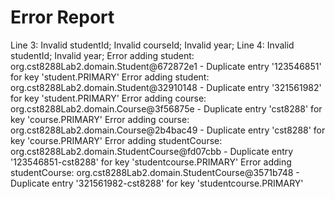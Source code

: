 # Error Report
Line 3: Invalid studentId; Invalid courseId; Invalid year; 
Line 4: Invalid studentId; Invalid year; 
Error adding student: org.cst8288Lab2.domain.Student@672872e1 - Duplicate entry '123546851' for key 'student.PRIMARY'
Error adding student: org.cst8288Lab2.domain.Student@32910148 - Duplicate entry '321561982' for key 'student.PRIMARY'
Error adding course: org.cst8288Lab2.domain.Course@3f56875e - Duplicate entry 'cst8288' for key 'course.PRIMARY'
Error adding course: org.cst8288Lab2.domain.Course@2b4bac49 - Duplicate entry 'cst8288' for key 'course.PRIMARY'
Error adding studentCourse: org.cst8288Lab2.domain.StudentCourse@fd07cbb - Duplicate entry '123546851-cst8288' for key 'studentcourse.PRIMARY'
Error adding studentCourse: org.cst8288Lab2.domain.StudentCourse@3571b748 - Duplicate entry '321561982-cst8288' for key 'studentcourse.PRIMARY'
